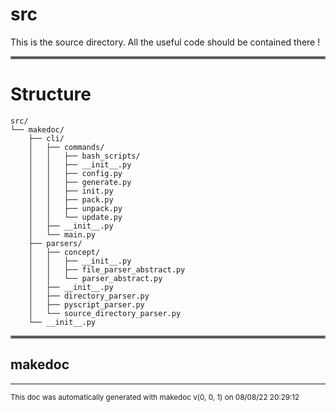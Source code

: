 # src

This is the source directory. All the useful code should be contained there !
<hr style="border:2px solid gray"> </hr>

# Structure

```
src/
└── makedoc/
    ├── cli/
    │   ├── commands/
    │   │   ├── bash_scripts/
    │   │   ├── __init__.py
    │   │   ├── config.py
    │   │   ├── generate.py
    │   │   ├── init.py
    │   │   ├── pack.py
    │   │   ├── unpack.py
    │   │   └── update.py
    │   ├── __init__.py
    │   └── main.py
    ├── parsers/
    │   ├── concept/
    │   │   ├── __init__.py
    │   │   ├── file_parser_abstract.py
    │   │   └── parser_abstract.py
    │   ├── __init__.py
    │   ├── directory_parser.py
    │   ├── pyscript_parser.py
    │   └── source_directory_parser.py
    └── __init__.py
```
<hr style="border:2px solid gray"> </hr>

## makedoc
>

---





<sub>This doc was automatically generated with makedoc v(0, 0, 1) on  08/08/22 20:29:12 